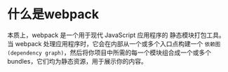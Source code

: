 # 什么是webpack

本质上，webpack 是一个用于现代 JavaScript 应用程序的 静态模块打包工具。当 webpack 处理应用程序时，它会在内部从一个或多个入口点构建一个 `依赖图(dependency graph)`，然后将你项目中所需的每一个模块组合成一个或多个 bundles，它们均为静态资源，用于展示你的内容。
